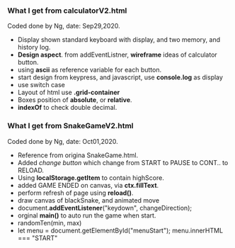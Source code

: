 ### What I get from **calculatorV2.html**
Coded done by Ng, date: Sep29,2020.
- Display shown standard keyboard with display, and two memory, and history log.
- **Design aspect**. from addEventListner, **wireframe** ideas of calculator button.
- using **ascii** as reference variable for each button.
- start design from keypress, and javascript, use **console.log** as display
- use switch case                            
- Layout of html use **.grid-container**
- Boxes position of **absolute**, or **relative**.
- **indexOf** to check double decimal.

### What I get from **SnakeGameV2.html**
Coded done by Ng, date: Oct01,2020.
- Reference from origina SnakeGame.html.   
- Added *change button* which change from START to PAUSE to CONT.. to RELOAD.   
- Using **localStorage.getItem** to contain highScore.
- added GAME ENDED on canvas, via **ctx.fillText**.
- perform refresh of page using **reload()**.
- draw canvas of blackSnake, and animated move
- document.**addEventListener**("keydown", changeDirection);
- orginal **main()** to auto run the game when start. 
- randomTen(min, max)
- let menu = document.getElementById("menuStart"); menu.innerHTML === "START"

